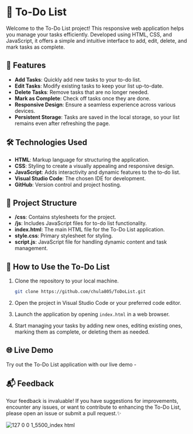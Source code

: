 # 📝 To-Do List

Welcome to the To-Do List project! This responsive web application helps you manage your tasks efficiently. Developed using HTML, CSS, and JavaScript, it offers a simple and intuitive interface to add, edit, delete, and mark tasks as complete.

## 🚀 Features

- **Add Tasks**: Quickly add new tasks to your to-do list.
- **Edit Tasks**: Modify existing tasks to keep your list up-to-date.
- **Delete Tasks**: Remove tasks that are no longer needed.
- **Mark as Complete**: Check off tasks once they are done.
- **Responsive Design**: Ensure a seamless experience across various devices.
- **Persistent Storage**: Tasks are saved in the local storage, so your list remains even after refreshing the page.

## 🛠️ Technologies Used

- **HTML**: Markup language for structuring the application.
- **CSS**: Styling to create a visually appealing and responsive design.
- **JavaScript**: Adds interactivity and dynamic features to the to-do list.
- **Visual Studio Code**: The chosen IDE for development.
- **GitHub**: Version control and project hosting.

## 📂 Project Structure

- **/css**: Contains stylesheets for the project.
- **/js**: Includes JavaScript files for to-do list functionality.
- **index.html**: The main HTML file for the To-Do List application.
- **style.css**: Primary stylesheet for styling.
- **script.js**: JavaScript file for handling dynamic content and task management.

## 🚀 How to Use the To-Do List

1. Clone the repository to your local machine.
   ```bash
   git clone https://github.com/chula805/ToDoList.git
   ```

2. Open the project in Visual Studio Code or your preferred code editor.

3. Launch the application by opening `index.html` in a web browser.

4. Start managing your tasks by adding new ones, editing existing ones, marking them as complete, or deleting them as needed.

## 🌐 Live Demo

Try out the To-Do List application with our live demo - 

## 📬 Feedback

Your feedback is invaluable! If you have suggestions for improvements, encounter any issues, or want to contribute to enhancing the To-Do List, please open an issue or submit a pull request.✨

![127 0 0 1_5500_index html](https://github.com/chula805/ToDoList/assets/121760253/1942977b-ce5c-4d37-ad06-685a52fbe40b)
